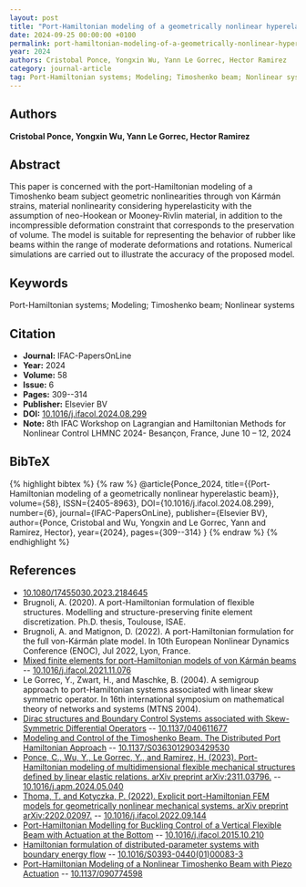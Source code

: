 ```yaml
---
layout: post
title: "Port-Hamiltonian modeling of a geometrically nonlinear hyperelastic beam"
date: 2024-09-25 00:00:00 +0100
permalink: port-hamiltonian-modeling-of-a-geometrically-nonlinear-hyperelastic-beam
year: 2024
authors: Cristobal Ponce, Yongxin Wu, Yann Le Gorrec, Hector Ramirez
category: journal-article
tag: Port-Hamiltonian systems; Modeling; Timoshenko beam; Nonlinear systems
---
```

 
## Authors
**Cristobal Ponce, Yongxin Wu, Yann Le Gorrec, Hector Ramirez**
 
## Abstract
This paper is concerned with the port-Hamiltonian modeling of a Timoshenko beam subject geometric nonlinearities through von Kármán strains, material nonlinearity considering hyperelasticity with the assumption of neo-Hookean or Mooney-Rivlin material, in addition to the incompressible deformation constraint that corresponds to the preservation of volume. The model is suitable for representing the behavior of rubber like beams within the range of moderate deformations and rotations. Numerical simulations are carried out to illustrate the accuracy of the proposed model.
 
## Keywords
Port-Hamiltonian systems; Modeling; Timoshenko beam; Nonlinear systems
 
## Citation
- **Journal:** IFAC-PapersOnLine
- **Year:** 2024
- **Volume:** 58
- **Issue:** 6
- **Pages:** 309--314
- **Publisher:** Elsevier BV
- **DOI:** [10.1016/j.ifacol.2024.08.299](https://doi.org/10.1016/j.ifacol.2024.08.299)
- **Note:** 8th IFAC Workshop on Lagrangian and Hamiltonian Methods for Nonlinear Control LHMNC 2024- Besançon, France, June 10 – 12, 2024
 
## BibTeX
{% highlight bibtex %}
{% raw %}
@article{Ponce_2024,
  title={{Port-Hamiltonian modeling of a geometrically nonlinear hyperelastic beam}},
  volume={58},
  ISSN={2405-8963},
  DOI={10.1016/j.ifacol.2024.08.299},
  number={6},
  journal={IFAC-PapersOnLine},
  publisher={Elsevier BV},
  author={Ponce, Cristobal and Wu, Yongxin and Le Gorrec, Yann and Ramirez, Hector},
  year={2024},
  pages={309--314}
}
{% endraw %}
{% endhighlight %}
 
## References
- [10.1080/17455030.2023.2184645](https://doi.org/10.1080/17455030.2023.2184645)
- Brugnoli, A. (2020). A port-Hamiltonian formulation of flexible structures. Modelling and structure-preserving finite element discretization. Ph.D. thesis, Toulouse, ISAE.
- Brugnoli, A. and Matignon, D. (2022). A port-Hamiltonian formulation for the full von-Kármán plate model. In 10th European Nonlinear Dynamics Conference (ENOC), Jul 2022, Lyon, France.
- [Mixed finite elements for port-Hamiltonian models of von Kármán beams](mixed-finite-elements-for-port-hamiltonian-models-of-von-karman-beams) -- [10.1016/j.ifacol.2021.11.076](https://doi.org/10.1016/j.ifacol.2021.11.076)
- Le Gorrec, Y., Zwart, H., and Maschke, B. (2004). A semigroup approach to port-Hamiltonian systems associated with linear skew symmetric operator. In 16th international symposium on mathematical theory of networks and systems (MTNS 2004).
- [Dirac structures and Boundary Control Systems associated with Skew-Symmetric Differential Operators](dirac-structures-and-boundary-control-systems-associated-with-skew-symmetric-differential-operators) -- [10.1137/040611677](https://doi.org/10.1137/040611677)
- [Modeling and Control of the Timoshenko Beam. The Distributed Port Hamiltonian Approach](modeling-and-control-of-the-timoshenko-beam-the-distributed-port-hamiltonian-approach) -- [10.1137/S0363012903429530](https://doi.org/10.1137/S0363012903429530)
- [Ponce, C., Wu, Y., Le Gorrec, Y., and Ramirez, H. (2023). Port-Hamiltonian modeling of multidimensional flexible mechanical structures defined by linear elastic relations. arXiv preprint arXiv:2311.03796.](a-systematic-methodology-for-port-hamiltonian-modeling-of-multidimensional-flexible-linear-mechanical-systems) -- [10.1016/j.apm.2024.05.040](https://doi.org/10.1016/j.apm.2024.05.040)
- [Thoma, T. and Kotyczka, P. (2022). Explicit port-Hamiltonian FEM models for geometrically nonlinear mechanical systems. arXiv preprint arXiv:2202.02097.](explicit-port-hamiltonian-fem-models-for-linear-mechanical-systems-with-non-uniform-boundary-conditions) -- [10.1016/j.ifacol.2022.09.144](https://doi.org/10.1016/j.ifacol.2022.09.144)
- [Port-Hamiltonian Modelling for Buckling Control of a Vertical Flexible Beam with Actuation at the Bottom](port-hamiltonian-modelling-for-buckling-control-of-a-vertical-flexible-beam-with-actuation-at-the-bottom) -- [10.1016/j.ifacol.2015.10.210](https://doi.org/10.1016/j.ifacol.2015.10.210)
- [Hamiltonian formulation of distributed-parameter systems with boundary energy flow](hamiltonian-formulation-of-distributed-parameter-systems-with-boundary-energy-flow) -- [10.1016/S0393-0440(01)00083-3](https://doi.org/10.1016/S0393-0440(01)00083-3)
- [Port-Hamiltonian Modeling of a Nonlinear Timoshenko Beam with Piezo Actuation](port-hamiltonian-modeling-of-a-nonlinear-timoshenko-beam-with-piezo-actuation) -- [10.1137/090774598](https://doi.org/10.1137/090774598)

